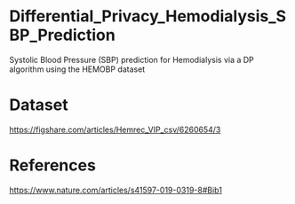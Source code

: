# Differential_Privacy_Hemodialysis_SBP_Prediction
Systolic Blood Pressure (SBP) prediction for Hemodialysis via a DP algorithm using the HEMOBP dataset

# Dataset
https://figshare.com/articles/Hemrec_VIP_csv/6260654/3

# References
https://www.nature.com/articles/s41597-019-0319-8#Bib1
